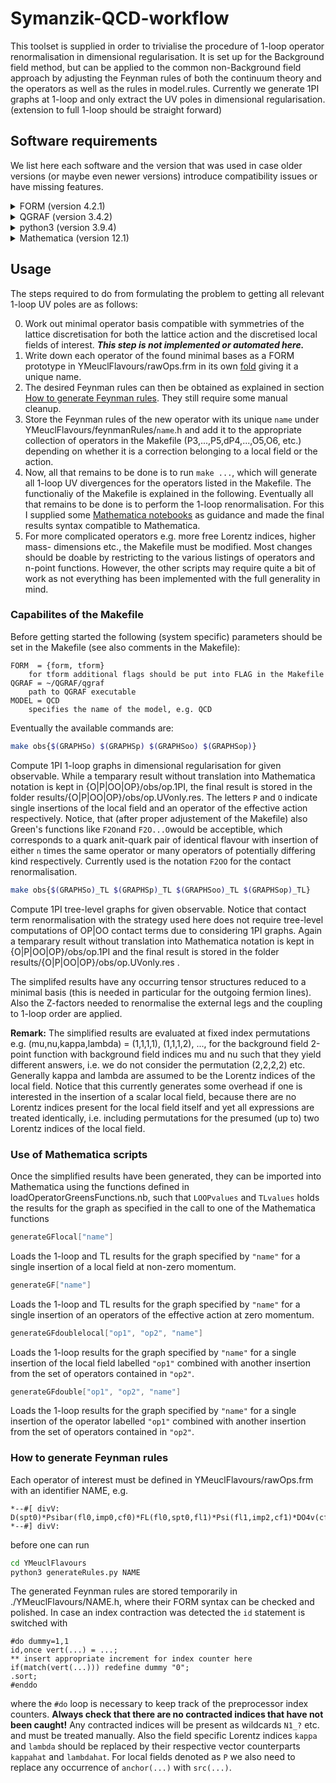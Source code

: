 # Symanzik-QCD-workflow

This toolset is supplied in order to trivialise the procedure of 1-loop operator
renormalisation in dimensional regularisation. It is set up for the Background
field method, but can be applied to the common non-Background field approach by
adjusting the Feynman rules of both the continuum theory and the operators as
well as the rules in model.rules. Currently we generate 1PI graphs at 1-loop and
only extract the UV poles in dimensional regularisation. (extension to full
1-loop should be straight forward)


## Software requirements

We list here each software and the version that was used in case older versions
(or maybe even newer versions) introduce compatibility issues or have missing
features.

<details>
<summary>FORM (version 4.2.1)</summary>

https://github.com/vermaseren/form
</details>

<details>
<summary>QGRAF (version 3.4.2)</summary>

http://cfif.ist.utl.pt/~paulo/qgraf.html

Must be compiled with `maxdeg=7` rather than `maxdeg=6` due to 7-point vertices
when counting the anchor field for the mass-dimension 6 operators used in the
effective action.
</details>

<details>
<summary>python3 (version 3.9.4)</summary>

https://www.python.org/
</details>

<details>
<summary>Mathematica (version 12.1)</summary>

https://www.wolfram.com/mathematica/
</details>

## Usage

The steps required to do from formulating the problem to getting all relevant
1-loop UV poles are as follows:

0. Work out minimal operator basis compatible with symmetries of the lattice
discretisation for both the lattice action and the discretised local fields
of interest. ***This step is not implemented or automated here.***
1. Write down each operator of the found minimal bases as a FORM prototype
in YMeuclFlavours/rawOps.frm in its own [fold](https://www.nikhef.nl/~form/maindir/documentation/reference/online/online.html#SECTION004340000000000000000)
giving it a unique name.
2. The desired Feynman rules can then be obtained as explained in section
[How to generate Feynman rules](#how-to-generate-feynman-rules). They still
require some manual cleanup.
3. Store the Feynman rules of the new operator with its unique `name` under
YMeuclFlavours/feynmanRules/`name`.h and add it to the appropriate collection
of operators in the Makefile (P3,...,P5,dP4,...,O5,O6, etc.) depending on
whether it is a correction belonging to a local field or the action.
4. Now, all that remains to be done is to run `make ...`, which will generate
all 1-loop UV divergences for the operators listed in the Makefile. The
functionaliy of the Makefile is explained in the following. Eventually all
that remains to be done is to perform the 1-loop renormalisation. For this I
supplied some [Mathematica notebooks](#use-of-Mathematica-scripts) as guidance
and made the final results syntax compatible to Mathematica.
5. For more complicated operators e.g. more free Lorentz indices, higher mass-
dimensions etc., the Makefile must be modified. Most changes should be doable
by restricting to the various listings of operators and n-point functions.
However, the other scripts may require quite a bit of work as not everything
has been implemented with the full generality in mind. 


### Capabilites of the Makefile

Before getting started the following (system specific) parameters should be set
in the Makefile (see also comments in the Makefile):

```
FORM  = {form, tform}
    for tform additional flags should be put into FLAG in the Makefile
QGRAF = ~/QGRAF/qgraf
    path to QGRAF executable
MODEL = QCD
    specifies the name of the model, e.g. QCD
```

Eventually the available commands are:

```bash
make obs{$(GRAPHSo) $(GRAPHSp) $(GRAPHSoo) $(GRAPHSop)}
```
   Compute 1PI 1-loop graphs in dimensional regularisation for given observable.
   While a temparary result without translation into Mathematica notation is
   kept in {O|P|OO|OP}/obs/op.1PI, the final result is stored in the folder
   results/{O|P|OO|OP}/obs/op.UVonly.res. The letters `P` and `O` indicate
   single insertions of the local field and an operator of the effective action
   respectively. Notice, that (after proper adjustement of the Makefile) also
   Green's functions like `F2On`and `F2O...O`would be acceptible, which
   corresponds to a quark anit-quark pair of identical flavour with insertion of
   either `n` times the same operator or many operators of potentially differing
   kind respectively. Currently used is the notation `F2OO` for the contact
   renormalisation.
   

```bash
make obs{$(GRAPHSo)_TL $(GRAPHSp)_TL $(GRAPHSoo)_TL $(GRAPHSop)_TL}
```
   Compute 1PI tree-level graphs for given observable. Notice that contact term
   renormalisation with the strategy used here does not require tree-level
   computations of OP|OO contact terms due to considering 1PI graphs.
   Again a temparary result without translation into Mathematica notation is
   kept in {O|P|OO|OP}/obs/op.1PI and the final result is stored in the folder
   results/{O|P|OO|OP}/obs/op.UVonly.res .

   The simplifed results have any occurring tensor structures reduced to a
   minimal basis (this is needed in particular for the outgoing fermion lines).
   Also the Z-factors needed to renormalise the external legs and the coupling
   to 1-loop order are applied.


**Remark:** The simplified results are evaluated at fixed index permutations 
e.g. (mu,nu,kappa,lambda) = (1,1,1,1), (1,1,1,2), ..., for the background
field 2-point function with background field indices mu and nu such that they
yield different answers, i.e. we do not consider the permutation (2,2,2,2) etc.
Generally kappa and lambda are assumed to be the Lorentz indices of the local
field. Notice that this currently generates some overhead if one is interested
in the insertion of a scalar local field, because there are no Lorentz indices
present for the local field itself and yet all expressions are treated
identically, i.e. including permutations for the presumed (up to) two Lorentz
indices of the local field.


### Use of Mathematica scripts

Once the simplified results have been generated, they can be imported into
Mathematica using the functions defined in loadOperatorGreensFunctions.nb, such
that `LOOPvalues` and `TLvalues` holds the results for the graph as specified in
the call to one of the Mathematica functions


```Mathematica
generateGFlocal["name"]
```
Loads the 1-loop and TL results for the graph specified by `"name"` for a single
insertion of a local field at non-zero momentum.


```Mathematica
generateGF["name"]
```
Loads the 1-loop and TL results for the graph specified by `"name"` for a single
insertion of an operators of the effective action at zero momentum.


```Mathematica
generateGFdoublelocal["op1", "op2", "name"]
```
Loads the 1-loop results for the graph specified by `"name"` for a single
insertion of the local field labelled `"op1"` combined with another insertion
from the set of operators contained in `"op2"`.

```Mathematica
generateGFdouble["op1", "op2", "name"]
```
Loads the 1-loop results for the graph specified by `"name"` for a single
insertion of the operator labelled `"op1"` combined with another insertion from
the set of operators contained in `"op2"`.


### How to generate Feynman rules

Each operator of interest must be defined in YMeuclFlavours/rawOps.frm with
an identifier NAME, e.g.
```form
*--#[ divV:
D(spt0)*Psibar(fl0,imp0,cf0)*FL(fl0,spt0,fl1)*Psi(fl1,imp2,cf1)*DO4v(cf0,cf1)
*--#] divV:
```
before one can run
```bash
cd YMeuclFlavours
python3 generateRules.py NAME
```

The generated Feynman rules are stored temporarily in ./YMeuclFlavours/NAME.h,
where their FORM syntax can be checked and polished. In case an index
contraction was detected the `id` statement is switched with
```form
#do dummy=1,1
id,once vert(...) = ...;
** insert appropriate increment for index counter here
if(match(vert(...))) redefine dummy "0";
.sort;
#enddo
```
where the `#do` loop is necessary to keep track of the preprocessor index
counters. **Always check that there are no contracted indices that have not been
caught!** Any contracted indices will be present as wildcards `N1_?` etc. and
must be treated manually. Also the field specific Lorentz indices `kappa` and
`lambda` should be replaced by their respective vector counterparts `kappahat`
and `lambdahat`. For local fields denoted as `P` we also need to replace any
occurrence of `anchor(...)` with `src(...)`.
